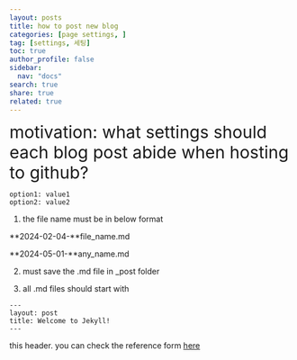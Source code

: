 ```yaml
---
layout: posts
title: how to post new blog
categories: [page settings, ]
tag: [settings, 세팅] 
toc: true
author_profile: false
sidebar:
  nav: "docs"
search: true
share: true
related: true
---
```



<div style='font-size: 30px;'>motivation: what settings should each blog post abide when hosting to github?</div>

```table-of-contents
option1: value1
option2: value2
```


1. the file name must be in below format

**2024-02-04-**file_name.md

**2024-05-01-**any_name.md


2. must save the .md file in _post folder

3. all .md files should start with

```
---
layout: post
title: Welcome to Jekyll!
---
```



this header.
you can check the reference form [here](https://jekyllrb.com/docs/posts/)

